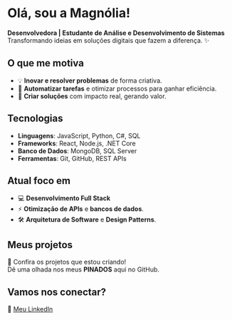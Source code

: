 # Olá, sou a Magnólia!  
**Desenvolvedora | Estudante de Análise e Desenvolvimento de Sistemas**  
Transformando ideias em soluções digitais que fazem a diferença. ✨

## O que me motiva

- 💡 **Inovar e resolver problemas** de forma criativa.
- 🔧 **Automatizar tarefas** e otimizar processos para ganhar eficiência.
- 🌱 **Criar soluções** com impacto real, gerando valor.

## Tecnologias 

- **Linguagens**: JavaScript, Python, C#, SQL
- **Frameworks**: React, Node.js, .NET Core
- **Banco de Dados**: MongoDB, SQL Server
- **Ferramentas**: Git, GitHub, REST APIs

## Atual foco em

- 💻 **Desenvolvimento Full Stack** 
- ⚡ **Otimização de APIs** e **bancos de dados**.
- 🛠️ **Arquitetura de Software** e **Design Patterns**.

## Meus projetos

📂 Confira os projetos que estou criando!  
Dê uma olhada nos meus **PINADOS** aqui no GitHub.

## Vamos nos conectar?

🔗 [Meu LinkedIn](https://www.linkedin.com/in/magn%C3%B3lia-hiller/)
